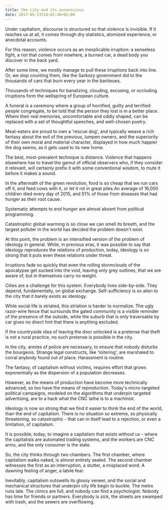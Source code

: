```yaml
---
title: the city and its unconscious
date: 2017-05-11T14:02:16+02:00
---
```

Under capitalism, discourse is structured so that violence is invisible. If it reaches us at all, it comes through dry statistics, atomized experience, or anecdotal accounts. 

For this reason, violence occurs as an inexplicable irruption: a senseless fight, a riot that comes from nowhere, a burned car, a dead body you discover in the back yard. 
<!--more-->

After some time, we mostly manage to pull these irruptions back into line. Or, we stop counting them, like the Sarkozy government did to the thousands of cars that burn every year in the banlieues.

Thousands of techniques for banalizing, clouding, excusing, or occluding irruptions form the wellspring of European culture. 

A funeral is a ceremony where a group of horrified, guilty and terrified people congregate, to be told that the person they lost is in a better place. Where their real memories, uncomfortable and oddly shaped, can be replaced with a set of thoughtful speeches, and well-chosen poetry.

Meat-eaters are proud to own a 'rescue dog', and typically weave a rich fantasy about the evil of the previous, lumpen owners, and the superiority of their own moral and material character, displayed in how much happier the dog seems, as it gets used to its new home.

The best, most-prevalent technique is distance. Violence that happens elsewhere has to travel the gamut of official observers who, if they consider it relevant, will certainly prefix it with some conventional wisdom, to mute it before it makes a sound.

In the aftermath of the green revolution, food is so cheap that we run cars off it, and feed cows with it, or let it rot in great piles.An average of 16,000 children died every day of 2015, and 51% of those from diseases that had hunger as their root cause. 

Systematic attempts to end hunger are almost absent from political programming.

Catastrophic global warming is so close we can smell its breath, and the largest polluter in the world has decided the problem doesn't exist. 

At this point, the problem is an intensified version of the problem of ideology in general. While, in previous eras, it was possible to say that ideology reproduces the relations of production, today, ideology is so strong that it puts even these relations under threat.

Irruptions fade so quickly that even the rolling stormclouds of the apocalypse get sucked into the void, leaving only grey outlines, that we are aware of, but in themselves carry no weight.

Cities are a challenge for this system. Everybody lives side-by-side. They depend, fundamentally, on global exchange. Self-sufficiency is so alien to the city that it barely exists as ideology. 

While social life is striated, this striation is harder to normalize. The ugly razor-wire fence that surrounds the gated community is a visible reminder of the presence of the outside, while the suburb that is only traversable by car gives no direct hint that there is anything excluded. 

If the countryside idea of leaving the door unlocked is a pretense that theft is not a rural practice, no such pretense is possible in the city. 

In the city, armies of police are necessary, to ensure that nobody disturbs the bourgeois. Strange legal constructs, like 'loitering', are marshaled to corral anybody found out of place. Harassment is routine.

The fantasy, of capitalism without victims, requires effort that grows exponentially as the dispersion of a population decreases. 

However, as the means of production have become more technically advanced, so too have the means of reproduction. Today's micro-targeted political campaigns, modeled on the algorithms that underpin targeted advertising, are to a hack what the CNC lathe is to a machinist. 

Ideology is now so strong that we find it easier to think the end of the world, than the end of capitalism. There is no situation so extreme, so physically threatening, so catastrophic - that can in itself lead to a rejection, or even a limitation, of capitalism.

It is possible, today, to imagine a capitalism that exists without us - where the capitalists are automated trading systems, and the workers are CNC arms, and the only consumer is the state.

So, the city thinks through two chambers. The first chamber, where capitalism walks naked, is almost entirely sealed. The second chamber witnesses the first as an interruption, a stutter, a misplaced word. A dawning feeling of anger, a labile fear. 

Inevitably, capitalism outswells its glossy veneer, and the social and mechanical structures that underpin city life begin to buckle. The metro runs late. The clinics are full, and nobody can find a psychologist. Nobody has time for friends or partners. Everybody is sick, the streets are swamped with trash, and the sewers are overflowing. 





